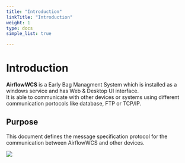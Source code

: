 ```yaml
---
title: "Introduction"
linkTitle: "Introduction"
weight: 1
type: docs
simple_list: true

---
```


# Introduction

**AirflowWCS** is a Early Bag Managment System which is installed as a windows service and has Web & Desktop UI interface.
<br/>
It is able to communicate with other devices or systems using different communication portocols like database, FTP or TCP/IP. 
<!--
Following is the recommandation when TCP/IP is choosen as communication portocols:

 - PLC - AirflowWCS is the TCP server, and the PLC are TCP Clients (Byte ordering also can be configured to be big-endian or little-endian as per native format of the PLC).
 - SAC - AirflowWCS is the TCP client and the SAC is TCP server.
 - SmartFlow - AirflowWCS is the TCP server and the SmartFlow is TCP client.
- SCADA - AirflowWCS is the TCP Server, and the SCADA are TCP Clients. -->  

## Purpose

This document defines the message specification protocol for the communication between AirflowWCS and other devices.

![](/images/TechnicalGuides/Intro1.png)

<!--
## Standard

All software produced for the project will confirm to the Daifuku coding and design standards. These documents are located in the company SharePoint system.
-->
